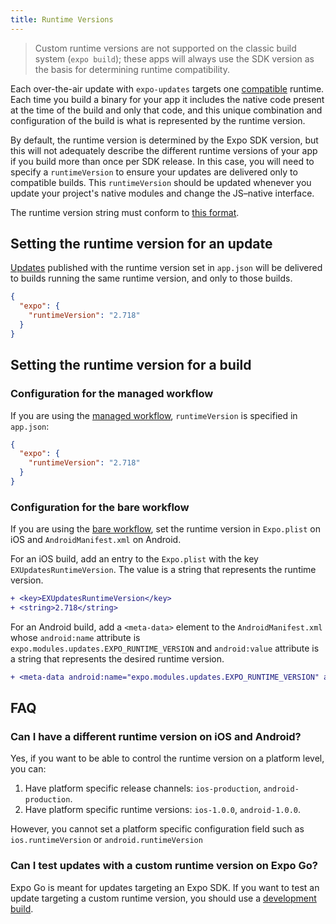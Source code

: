 ```yaml
---
title: Runtime Versions
---
```


> Custom runtime versions are not supported on the classic build system (`expo build`); these apps will always use the SDK version as the basis for determining runtime compatibility.

Each over-the-air update with `expo-updates` targets one [compatible](../workflow/publishing/#what-version-of-the-app-will-my) runtime. Each time you build a binary for your app it includes the native code present at the time of the build and only that code, and this unique combination and configuration of the build is what is represented by the runtime version.

By default, the runtime version is determined by the Expo SDK version, but this will not adequately describe the different runtime versions of your app if you build more than once per SDK release. In this case, you will need to specify a `runtimeVersion` to ensure your updates are delivered only to compatible builds. This `runtimeVersion` should be updated whenever you update your project's native modules and change the JS–native interface.

The runtime version string must conform to [this format](/versions/latest/config/app.md#runtimeversion).

## Setting the runtime version for an update

[Updates](/workflow/publishing.md#how-to-publish) published with the runtime version set in `app.json` will be delivered to builds running the same runtime version, and only to those builds.

```json
{
  "expo": {
    "runtimeVersion": "2.718"
  }
}
```

## Setting the runtime version for a build

### Configuration for the managed workflow

If you are using the [managed workflow](../introduction/managed-vs-bare/#managed-workflow), `runtimeVersion` is specified in `app.json`:

```json
{
  "expo": {
    "runtimeVersion": "2.718"
  }
}
```

### Configuration for the bare workflow

If you are using the [bare workflow](/introduction/managed-vs-bare.md#bare-workflow), set the runtime version in `Expo.plist` on iOS and `AndroidManifest.xml` on Android.

For an iOS build, add an entry to the `Expo.plist` with the key `EXUpdatesRuntimeVersion`. The value is a string that represents the runtime version.

```diff
+ <key>EXUpdatesRuntimeVersion</key>
+ <string>2.718</string>
```

For an Android build, add a `<meta-data>` element to the `AndroidManifest.xml` whose `android:name` attribute is `expo.modules.updates.EXPO_RUNTIME_VERSION` and `android:value` attribute is a string that represents the desired runtime version.

```diff
+ <meta-data android:name="expo.modules.updates.EXPO_RUNTIME_VERSION" android:value="2.718"/>
```

## FAQ

### Can I have a different runtime version on iOS and Android?

Yes, if you want to be able to control the runtime version on a platform level, you can:

1. Have platform specific release channels: `ios-production`, `android-production`.
2. Have platform specific runtime versions: `ios-1.0.0`, `android-1.0.0`.

However, you cannot set a platform specific configuration field such as `ios.runtimeVersion` or `android.runtimeVersion`

### Can I test updates with a custom runtime version on Expo Go?

Expo Go is meant for updates targeting an Expo SDK. If you want to test an update targeting a custom runtime version, you should use a [development build](/development/introduction.md).
